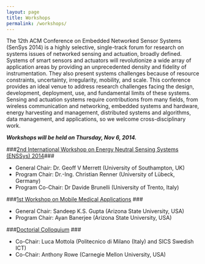 ```yaml
---
layout: page
title: Workshops
permalink: /workshops/
---
```


The 12th ACM Conference on Embedded Networked Sensor Systems (SenSys 2014) is a highly selective, single-track forum for research on systems issues of networked sensing and actuation, broadly defined. Systems of smart sensors and actuators will revolutionize a wide array of application areas by providing an unprecedented density and fidelity of instrumentation. They also present systems challenges because of resource constraints, uncertainty, irregularity, mobility, and scale. This conference provides an ideal venue to address research challenges facing the design, development, deployment, use, and fundamental limits of these systems. Sensing and actuation systems require contributions from many fields, from wireless communication and networking, embedded systems and hardware, energy harvesting and management, distributed systems and algorithms, data management, and applications, so we welcome cross-disciplinary work.

***Workshops will be held on Thursday, Nov 6, 2014.***

###[2nd International Workshop on Energy Neutral Sensing Systems (ENSSys) 2014](http://www.enssys.org)###
+ General Chair: Dr. Geoff V Merrett (University of Southampton, UK)
+ Program Chair: Dr.-Ing. Christian Renner (University of Lübeck, Germany)
+ Program Co-Chair: Dr Davide Brunelli (University of Trento, Italy)

###[1st Workshop on Mobile Medical Applications](https://impact.asu.edu/MobileMedicalApplications.html) ###
+ General Chair: Sandeep K.S. Gupta (Arizona State University, USA)
+ Program Chair: Ayan Banerjee (Arizona State University, USA)

###[Doctorial Colloquium](../dc/) ###
+ Co-Chair: Luca Mottola (Politecnico di Milano (Italy) and SICS Swedish ICT)
+ Co-Chair: Anthony Rowe (Carnegie Mellon University, USA)
